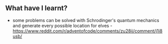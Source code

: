 ## What have I learnt?

- some problems can be solved with Schrodinger's quantum mechanics and generate every possible location for elves - https://www.reddit.com/r/adventofcode/comments/zu28ij/comment/j1i8usb/
